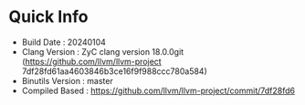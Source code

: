 # Quick Info
* Build Date : 20240104
* Clang Version : ZyC clang version 18.0.0git (https://github.com/llvm/llvm-project 7df28fd61aa4603846b3ce16f9f988ccc780a584)
* Binutils Version : master
* Compiled Based : https://github.com/llvm/llvm-project/commit/7df28fd6

